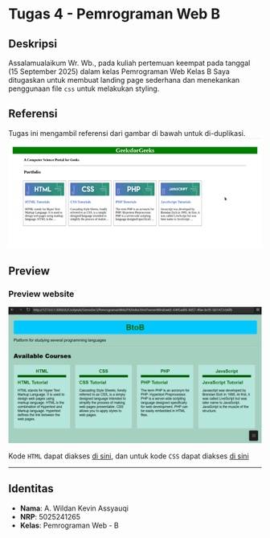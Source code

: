 # Tugas 4 - Pemrograman Web B

## Deskripsi
Assalamualaikum Wr. Wb., pada kuliah pertemuan keempat pada tanggal (15 September 2025) dalam kelas Pemrograman Web Kelas B 
Saya ditugaskan untuk membuat landing page sederhana dan menekankan penggunaan file `css` untuk melakukan styling.

## Referensi
Tugas ini mengambil referensi dari gambar di bawah untuk di-duplikasi.
![referensi](assets/referensi.png)

## Preview
### Preview website
![Preview](assets/preview.png)

Kode `HTML` dapat diakses [di sini](index.html), dan untuk kode `CSS` dapat diakses [di sini](style.css)

---
## Identitas
- **Nama**: A. Wildan Kevin Assyauqi  
- **NRP**: 5025241265  
- **Kelas**: Pemrograman Web - B
